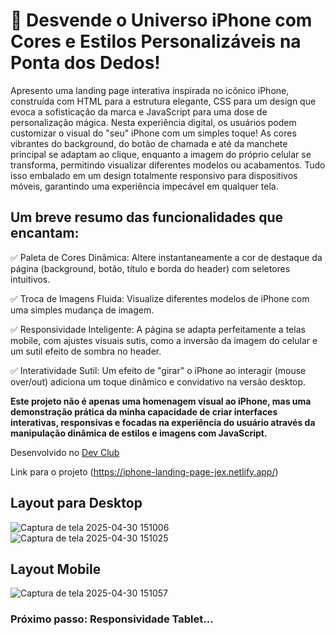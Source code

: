 <h1> 📱 <b>Desvende o Universo iPhone com Cores e Estilos Personalizáveis na Ponta dos Dedos! </b></h1> 

Apresento uma landing page interativa inspirada no icônico iPhone, construída com HTML para a estrutura elegante, CSS para um design que evoca a sofisticação da marca e JavaScript para uma dose de personalização mágica.
Nesta experiência digital, os usuários podem customizar o visual do "seu" iPhone com um simples toque! As cores vibrantes do background, do botão de chamada e até da manchete principal se adaptam ao clique, enquanto a imagem do próprio celular se transforma, permitindo visualizar diferentes modelos ou acabamentos. Tudo isso embalado em um design totalmente responsivo para dispositivos móveis, garantindo uma experiência impecável em qualquer tela.

<h2>Um breve resumo das funcionalidades que encantam: </h2>

✅ Paleta de Cores Dinâmica: Altere instantaneamente a cor de destaque da página (background, botão, título e borda do header) com seletores intuitivos.

✅ Troca de Imagens Fluida: Visualize diferentes modelos de iPhone com uma simples mudança de imagem.

✅ Responsividade Inteligente: A página se adapta perfeitamente a telas mobile, com ajustes visuais sutis, como a inversão da imagem do celular e um sutil efeito de sombra no header.

✅ Interatividade Sutil: Um efeito de "girar" o iPhone ao interagir (mouse over/out) adiciona um toque dinâmico e convidativo na versão desktop.

<b>Este projeto não é apenas uma homenagem visual ao iPhone, mas uma demonstração prática da minha capacidade de criar interfaces interativas, responsivas e focadas na experiência do usuário através da manipulação dinâmica de estilos e imagens com JavaScript.</b> 

Desenvolvido no <a href="https://aulas.devclub.com.br/m/courses"> Dev Club </a>

Link para o projeto (https://iphone-landing-page-jex.netlify.app/)

<h2>Layout para Desktop</h2>

![Captura de tela 2025-04-30 151006](https://github.com/user-attachments/assets/53d145d5-b2af-420c-b840-b8bad93ceed9)
![Captura de tela 2025-04-30 151025](https://github.com/user-attachments/assets/8731637a-0ca0-4a17-97b4-c28235fb4aca)


<h2>Layout Mobile</h2>

![Captura de tela 2025-04-30 151057](https://github.com/user-attachments/assets/f81b022c-bd64-4460-9167-15620b09e2d5)

<h3>Próximo passo: Responsividade Tablet...</h3>

